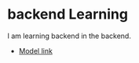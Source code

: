 # backend Learning

I am learning backend in the backend.
- [Model link](https://app.eraser.io/workspace/YtPqZ1VogxGy1jzIDkzj)
